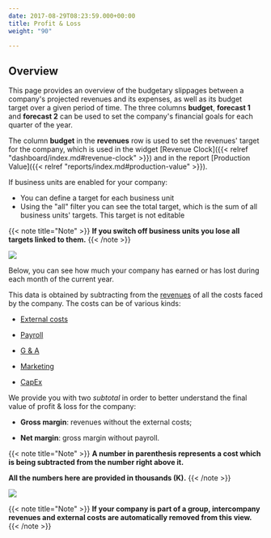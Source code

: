 ```yaml
---
date: 2017-08-29T08:23:59.000+00:00
title: Profit & Loss
weight: "90"

---
```

## Overview

This page provides an overview of the budgetary slippages between a company's projected revenues and  its expenses, as well as its budget target over a given period of time. The three columns **budget**, **forecast 1** and **forecast 2** can be used to set the company's financial goals for each quarter of the year. 

The column **budget** in the **revenues** row is used to set the revenues' target for the company, which is used in the widget [Revenue Clock]({{< relref "dashboard/index.md#revenue-clock" >}}) and in the report [Production Value]({{< relref "reports/index.md#production-value" >}}).

If business units are enabled for your company:

*	You can define a target for each business unit
*	Using the "all" filter you can see the total target, which is the sum of all business units' targets. This target is not editable

{{< note title="Note" >}}
**If you switch off business units you lose all targets linked to them.**
{{< /note >}}

![](/uploads/2018/11/23/support_target.png)

Below, you can see how much your company has earned or has lost during each month of the current year.

This data is obtained by subtracting from the [revenues](http://support.wethod.com/revenues/index/#) of all the costs faced by the company. The costs can be of various kinds:

* [External costs](http://support.wethod.com/external-costs/index/#)

* [Payroll](http://support.wethod.com/payroll/index/#)

* [G & A](http://support.wethod.com/general-admin/index/#)

* [Marketing](http://support.wethod.com/marketing/index/#)

* [CapEx](http://support.wethod.com/capex/index/)

We provide you with two *subtotal* in order to better understand the final value of profit & loss for the company:

* **Gross margin**: revenues without the external costs;

* **Net margin**: gross margin without payroll.

{{< note title="Note" >}}
**A number in parenthesis represents a cost which is being subtracted from the number right above it.**

**All the numbers here are provided in thousands (K).**
{{< /note >}}

![](/uploads/2018/11/23/support_monthlydistribution.png)

{{< note title="Note" >}}
**If your company is part of a group, intercompany revenues and external costs are automatically removed from this view.**
{{< /note >}}